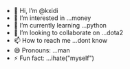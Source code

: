 - 👋 Hi, I’m @kxidi
- 👀 I’m interested in ...money
- 🌱 I’m currently learning ...python
- 💞️ I’m looking to collaborate on ...dota2
- 📫 How to reach me ...dont know
- 😄 Pronouns: ...man
- ⚡ Fun fact: ...ihate("myself")

<!---
kxidi/kxidi is a ✨ special ✨ repository because its `README.md` (this file) appears on your GitHub profile.
You can click the Preview link to take a look at your changes.
--->
